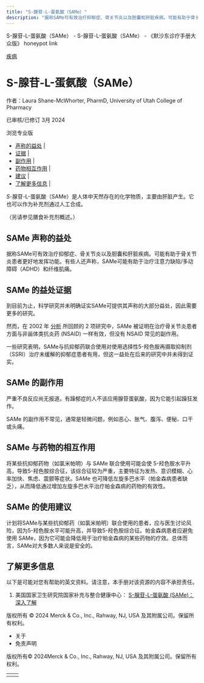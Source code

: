 ```yaml
---
title: "S-腺苷-L-蛋氨酸（SAMe）"
description: "据称SAMe可有效治疗抑郁症、骨关节炎以及胆囊和肝脏疾病。可能有助于骨关节炎患者更好地发挥功能。有些人还声称，SAMe可能有助于治疗注意力缺陷/多动障碍（ADHD）和纤维肌痛。"
---
```


﻿S-腺苷-L-蛋氨酸（SAMe） - S-腺苷-L-蛋氨酸（SAMe） - 《默沙东诊疗手册大众版》 honeypot link



[疾病](https://www.merckmanuals.com/home/resourcespages/healthyliving_rel2.3)

# S-腺苷-L-蛋氨酸（SAMe）

作者：Laura Shane-McWhorter, PharmD, University of Utah College of Pharmacy

已审核/已修订 3月 2024

浏览专业版

- [声称的益处](#声称的益处_v61152382_zh) \|
- [证据](#证据_v61152389_zh) \|
- [副作用](#副作用_v61152396_zh) \|
- [药物相互作用](#药物相互作用_v61152400_zh) \|
- [建议](#建议_v61152405_zh) \|
- [了解更多信息](#了解更多信息_v88388613_zh) \|

_S_-腺苷-L-蛋氨酸（SAMe）是人体中天然存在的化学物质，主要由肝脏产生。它也可以作为补充剂通过人工合成。

（另请参见膳食补充剂概述。）

## SAMe 声称的益处

据称SAMe可有效治疗抑郁症、骨关节炎以及胆囊和肝脏疾病。可能有助于骨关节炎患者更好地发挥功能。有些人还声称，SAMe可能有助于治疗注意力缺陷/多动障碍（ADHD）和纤维肌痛。

## SAMe 的益处证据

到目前为止，科学研究并未明确证实SAMe可提供其声称的大部分益处，因此需要更多的研究。

然而，在 2002 年 [分析](https://pubmed.ncbi.nlm.nih.gov/12019049/) 所回顾的 2 项研究中，SAMe 被证明在治疗骨关节炎患者方面与非甾体类抗炎药 (NSAID) 一样有效，但没有 NSAID 常见的副作用。

一些研究表明，SAMe与抗抑郁药联合使用对使用选择性5-羟色胺再摄取抑制剂（SSRI）治疗未缓解的抑郁症患者有用，但这一益处在后来的研究中并未得到证实。

## SAMe 的副作用

严重不良反应尚无报道。有躁郁症的人不该应用腺苷蛋氨酸，因为它能引起躁狂发作。

SAMe 的副作用不常见，通常是轻微问题，例如恶心、胀气、腹泻、便秘、口干或头痛。

## SAMe 与药物的相互作用

将某些抗抑郁药物（如氯米帕明）与 SAMe 联合使用可能会使 5-羟色胺水平升高，导致5-羟色胺综合征，该综合征较为严重，主要特征为发热、意识模糊、心率加快、焦虑、震颤等症状。SAMe 也可降低左旋多巴水平（帕金森病患者缺乏），从而降低通过增加左旋多巴水平治疗帕金森病的药物的有效性。

## SAMe 的使用建议

计划将SAMe与某些抗抑郁药（如氯米帕明）联合使用的患者，应与医生讨论风险，因为5-羟色胺水平可能升高，并导致5-羟色胺综合征。帕金森病患者应避免使用 SAMe，因为它可能会降低用于治疗帕金森病的某些药物的疗效。总体而言，SAMe对大多数人来说是安全的。

## 了解更多信息

以下是可能对您有帮助的英文资料。请注意，本手册对该资源的内容不承担责任。

1. 美国国家卫生研究院国家补充与整合健康中心： [S-腺苷-L-蛋氨酸 (SAMe)：深入了解](https://www.nccih.nih.gov/health/sadenosyllmethionine-same-in-depth)




版权所有 © 2024
Merck & Co., Inc., Rahway, NJ, USA 及其附属公司。保留所有权利。

- 关于
- 免责声明

版权所有© 2024Merck & Co., Inc., Rahway, NJ, USA 及其附属公司。保留所有权利。

|     |     |
| --- | --- |
|  |  |